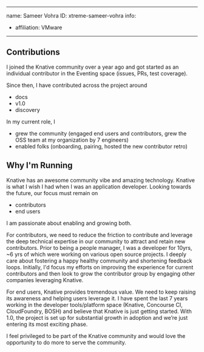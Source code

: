 -------------------------------------------------------------
name: Sameer Vohra
ID: xtreme-sameer-vohra
info:
  - affiliation: VMware
-------------------------------------------------------------

## Contributions
I joined the Knative community over a year ago and got started as an individual contributor in the Eventing space (issues, PRs, test coverage).

Since then, I have contributed across the project around
- docs
- v1.0
- discovery

In my current role, I
- grew the community (engaged end users and contributors, grew the OSS team at my organization by 7 engineers)
- enabled folks (onboarding, pairing, hosted the new contributor retro)


## Why I'm Running
Knative has an awesome community vibe and amazing technology. Knative is what I wish I had when I was an application developer.
Looking towards the future, our focus must remain on
- contributors
- end users

I am passionate about enabling and growing both.
 
For contributors, we need to reduce the friction to contribute and leverage the deep technical expertise in our community to attract and retain new contributors.  Prior to being a people manager, I was a developer for 10yrs, ~6 yrs of which were working on various open source projects. I deeply care about fostering a happy healthy community and shortening feedback loops. Initially, I'd focus my efforts on improving the experience for current contributors and then look to grow the contributor group by engaging other companies leveraging Knative.
 
For end users, Knative provides tremendous value. We need to keep raising its awareness and helping users leverage it. I have spent the last 7 years working in the developer tools/platform space (Knative, Concourse CI, CloudFoundry, BOSH) and believe that Knative is just getting started. With 1.0, the project is set up for substantial growth in adoption and we’re just entering its most exciting phase.
 
I feel privileged to be part of the Knative community and would love the opportunity to do more to serve the community.
